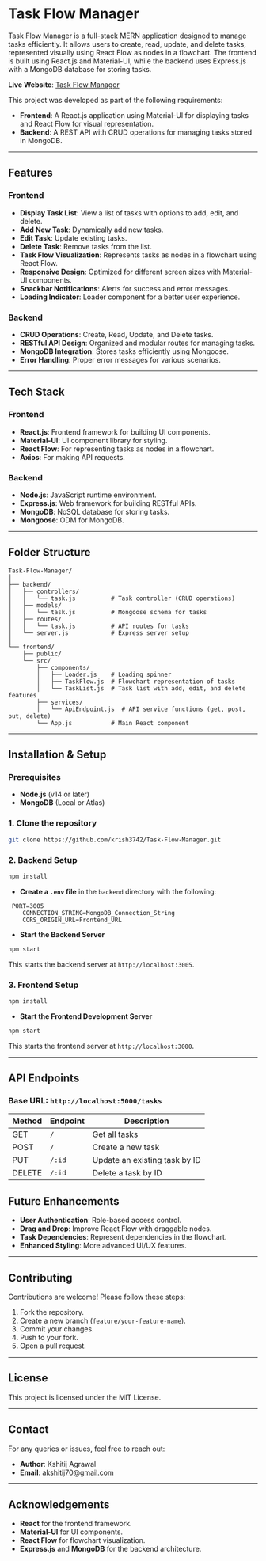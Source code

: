 # Task Flow Manager

Task Flow Manager is a full-stack MERN application designed to manage tasks efficiently. It allows users to create, read, update, and delete tasks, represented visually using React Flow as nodes in a flowchart. The frontend is built using React.js and Material-UI, while the backend uses Express.js with a MongoDB database for storing tasks.

**Live Website**: [Task Flow Manager](https://task-flow-manager.onrender.com/)

This project was developed as part of the following requirements:

- **Frontend**: A React.js application using Material-UI for displaying tasks and React Flow for visual representation.
- **Backend**: A REST API with CRUD operations for managing tasks stored in MongoDB.

---

## Features

### Frontend

- **Display Task List**: View a list of tasks with options to add, edit, and delete.
- **Add New Task**: Dynamically add new tasks.
- **Edit Task**: Update existing tasks.
- **Delete Task**: Remove tasks from the list.
- **Task Flow Visualization**: Represents tasks as nodes in a flowchart using React Flow.
- **Responsive Design**: Optimized for different screen sizes with Material-UI components.
- **Snackbar Notifications**: Alerts for success and error messages.
- **Loading Indicator**: Loader component for a better user experience.

### Backend

- **CRUD Operations**: Create, Read, Update, and Delete tasks.
- **RESTful API Design**: Organized and modular routes for managing tasks.
- **MongoDB Integration**: Stores tasks efficiently using Mongoose.
- **Error Handling**: Proper error messages for various scenarios.

---

## Tech Stack

### Frontend

- **React.js**: Frontend framework for building UI components.
- **Material-UI**: UI component library for styling.
- **React Flow**: For representing tasks as nodes in a flowchart.
- **Axios**: For making API requests.

### Backend

- **Node.js**: JavaScript runtime environment.
- **Express.js**: Web framework for building RESTful APIs.
- **MongoDB**: NoSQL database for storing tasks.
- **Mongoose**: ODM for MongoDB.

---

## Folder Structure

```
Task-Flow-Manager/
│
├── backend/
│   ├── controllers/
│   │   └── task.js          # Task controller (CRUD operations)
│   ├── models/
│   │   └── task.js          # Mongoose schema for tasks
│   ├── routes/
│   │   └── task.js          # API routes for tasks
│   └── server.js            # Express server setup
│
└── frontend/
    ├── public/
    └── src/
        ├── components/
        │   ├── Loader.js    # Loading spinner
        │   ├── TaskFlow.js  # Flowchart representation of tasks
        │   └── TaskList.js  # Task list with add, edit, and delete features
        ├── services/
        │   └── ApiEndpoint.js  # API service functions (get, post, put, delete)
        └── App.js           # Main React component
```

---

## Installation & Setup

### Prerequisites

- **Node.js** (v14 or later)
- **MongoDB** (Local or Atlas)

### 1. Clone the repository

```bash
git clone https://github.com/krish3742/Task-Flow-Manager.git
```

### 2. Backend Setup

```bash
npm install
```

- **Create a `.env` file** in the `backend` directory with the following:

```env
 PORT=3005
    CONNECTION_STRING=MongoDB_Connection_String
    CORS_ORIGIN_URL=Frontend_URL
```

- **Start the Backend Server**

```bash
npm start
```

This starts the backend server at `http://localhost:3005`.

### 3. Frontend Setup

```bash
npm install
```

- **Start the Frontend Development Server**

```bash
npm start
```

This starts the frontend server at `http://localhost:3000`.

---

## API Endpoints

### Base URL: `http://localhost:5000/tasks`

| Method | Endpoint | Description                   |
| ------ | -------- | ----------------------------- |
| GET    | `/`      | Get all tasks                 |
| POST   | `/`      | Create a new task             |
| PUT    | `/:id`   | Update an existing task by ID |
| DELETE | `/:id`   | Delete a task by ID           |

## Future Enhancements

- **User Authentication**: Role-based access control.
- **Drag and Drop**: Improve React Flow with draggable nodes.
- **Task Dependencies**: Represent dependencies in the flowchart.
- **Enhanced Styling**: More advanced UI/UX features.

---

## Contributing

Contributions are welcome! Please follow these steps:

1. Fork the repository.
2. Create a new branch (`feature/your-feature-name`).
3. Commit your changes.
4. Push to your fork.
5. Open a pull request.

---

## License

This project is licensed under the MIT License.

---

## Contact

For any queries or issues, feel free to reach out:

- **Author**: Kshitij Agrawal
- **Email**: akshitij70@gmail.com

---

## Acknowledgements

- **React** for the frontend framework.
- **Material-UI** for UI components.
- **React Flow** for flowchart visualization.
- **Express.js** and **MongoDB** for the backend architecture.
